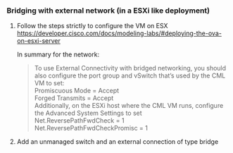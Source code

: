 ### Bridging with external network (in a ESXi like deployment)  
1. Follow the steps strictly to configure the VM on ESX   
   https://developer.cisco.com/docs/modeling-labs/#deploying-the-ova-on-esxi-server  

   In summary for the network:  
   
   >To use External Connectivity with bridged networking, you should also configure the port group and vSwitch that’s used by the CML VM to set:  
   >Promiscuous Mode = Accept  
   >Forged Transmits = Accept  
   >Additionally, on the ESXi host where the CML VM runs, configure the Advanced System Settings to set  
   >Net.ReversePathFwdCheck = 1  
   >Net.ReversePathFwdCheckPromisc = 1  


2. Add an unmanaged switch and an external connection of type bridge 



